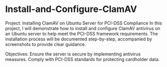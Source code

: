 # Install-and-Configure-ClamAV

Project: Installing ClamAV on Ubuntu Server for PCI-DSS Compliance
In this project, I will demonstrate how to install and configure ClamAV antivirus on 
an Ubuntu server to help meet the PCI-DSS framework requirements. The installation process 
will be documented step-by-step, accompanied by screenshots to provide clear guidance.

Objectives:
Ensure the server is secure by implementing antivirus measures.
Comply with PCI-DSS standards for protecting cardholder data.
